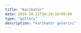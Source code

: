 ```yaml
---
title: "Karikatür"
date: 2018-10-11T10:20:16+09:00
type: "gallery"
description: "karikatür galerisi"
---
```

